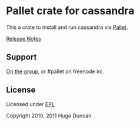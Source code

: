 # Pallet crate for cassandra

This a crate to install and run cassandra via [Pallet](http://pallet.github.com/pallet).

[Release Notes](https://github.com/pallet/cassandra-crate/blob/master/ReleaseNotes.md)

## Support

[On the group](http://groups.google.com/group/pallet-clj), or #pallet on freenode irc.

## License

Licensed under [EPL](http://www.eclipse.org/legal/epl-v10.html)

Copyright 2010, 2011 Hugo Duncan.
